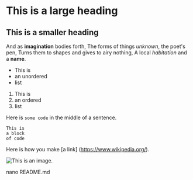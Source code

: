 # This is a large heading 

## This is a smaller heading

And as **imagination** bodies forth,
The forms of things *unknown*, the poet's pen,
Turns them to shapes and gives to airy nothing,
A local *habitation* and a **name**.

- This is
- an unordered
- list

1. This is
2. an ordered
3. list

Here is `some code` in the middle of a sentence.

```
This is
a block
of code
```

Here is how you make [a link] (https://www.wikipedia.org/).

![This is an image.](https://github.com/yihui/xaringang/release/download/v0.0.2/karl-moustache.jpg)

nano README.md
